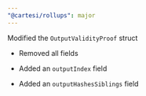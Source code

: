 ```yaml
---
"@cartesi/rollups": major
---
```


Modified the `OutputValidityProof` struct

-   Removed all fields

-   Added an `outputIndex` field

-   Added an `outputHashesSiblings` field
